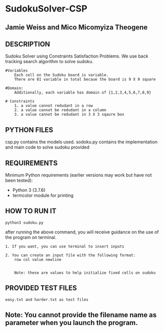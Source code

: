# SudokuSolver-CSP
## Jamie Weiss and Mico Micomyiza Theogene


## DESCRIPTION
Sudoku Solver using Constraints Satisfaction Problems. We use back tracking search algorithm to solve sudoku.

    #Variables
        Each cell on the Sudoku board is variable. 
        There are 81 variable in total becaue the board is 9 X 9 square

    #Domain:
        Additionally, each variable has domain of {1,2,3,4,5,6,7,8,9}

    # Constraints
        1. a value cannot redudant in a row
        2. a value cannot be redudant in a column
        3. a value cannot be redudant in 3 X 3 sqaure box


## PYTHON FILES
csp.py contains the models used.
sodoku.py contains the implementation and main code to solve sudoku provided


## REQUIREMENTS

Minimum Python requirements (earlier versions may work but have not been tested):

* Python 3 (3.7.6)
* termcolor module for printing


## HOW TO RUN IT

`python3 sudoku.py`


after running the above command,
you will receive guidance on the use of the program on terminal.

    1. If you want, you can use terminal to insert inputs

    2. You can create an input file with the following format:
        row col value newline
        

        Note: these are values to help initialize fixed cells on sudoku
## PROVIDED TEST FILES
    easy.txt and harder.txt as test files

## Note: You cannot provide the filename name as parameter when you launch the program.




